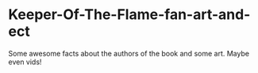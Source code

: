 # Keeper-Of-The-Flame-fan-art-and-ect
Some awesome facts about the authors of the book and some art. Maybe even vids!
